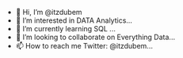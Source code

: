 - 👋 Hi, I’m @itzdubem
- 👀 I’m interested in DATA Analytics...
- 🌱 I’m currently learning SQL ...
- 💞️ I’m looking to collaborate on Everything Data...
- 📫 How to reach me Twitter: @itzdubem...

<!---
itzdubem/itzdubem is a ✨ special ✨ repository because its `README.md` (this file) appears on your GitHub profile.
You can click the Preview link to take a look at your changes.
---> 
